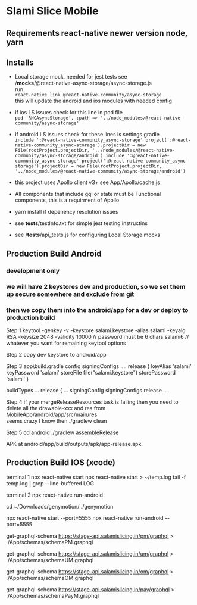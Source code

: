 # Slami Slice Mobile

## Requirements react-native newer version node, yarn

## Installs

- Local storage mock, needed for jest tests see  
   /**mocks**/@react-native-async-storage/async-storage.js  
  run  
  `react-native link @react-native-community/async-storage`  
  this will update the android and ios modules with needed config
- if ios LS issues check for this line in pod file  
  `pod 'RNCAsyncStorage', :path => '../node_modules/@react-native-community/async-storage'`
- if android LS issues check for these lines is settings.gradle  
  `include ':@react-native-community_async-storage' project(':@react-native-community_async-storage').projectDir = new File(rootProject.projectDir, '../node_modules/@react-native-community/async-storage/android') include ':@react-native-community_async-storage' project(':@react-native-community_async-storage').projectDir = new File(rootProject.projectDir, '../node_modules/@react-native-community/async-storage/android')`

- this project uses Apollo client v3+ see App/Apollo/cache.js
- All components that include gql or state must be Functional components, this is a requirment of Apollo
- yarn install if depenency resolution issues
- see **tests**/testInfo.txt for simple jest testing instructins
- see /**tests**/api_tests.js for configuring Local Storage mocks

## Production Build Android

### development only

### we will have 2 keystores dev and production, so we set them up secure somewhere and exclude from git

### then we copy them into the android/app for a dev or deploy to production build

Step 1
keytool -genkey -v -keystore salami.keystore -alias salami -keyalg RSA -keysize 2048 -validity 10000
// password must be 6 chars
salami6
// whatever you want for remaining keytool options

Step 2
copy dev keystore to android/app

Step 3
app\build.gradle config
signingConfigs ....
release {
keyAlias 'salami'
keyPassword 'salami'
storeFile file("salami.keystore")
storePassword 'salami'
}

buildTypes ...
release {
...
signingConfig signingConfigs.release
...

Step 4
if your mergeReleaseResources task is failing then you need to delete all the drawable-xxx and res from  
MobileApp/android/app/src/main/res  
seems crazy I know
then ./gradlew clean

Step 5
cd android
./gradlew assembleRelease

APK at android/app/build/outputs/apk/app-release.apk.

## Production Build IOS (xcode)

terminal 1
npx react-native start
npx react-native start > ~/temp.log
tail -f temp.log | grep --line-buffered LOG

terminal 2
npx react-native run-android

cd ~/Downloads/genymotion/
./genymotion

npx react-native start --port=5555
npx react-native run-android --port=5555

get-graphql-schema https://stage-api.salamislicing.in/pm/graphql > ./App/schemas/schemaPM.graphql

get-graphql-schema https://stage-api.salamislicing.in/um/graphql > ./App/schemas/schemaUM.graphql

get-graphql-schema https://stage-api.salamislicing.in/om/graphql > ./App/schemas/schemaOM.graphql

get-graphql-schema https://stage-api.salamislicing.in/pay/graphql > ./App/schemas/schemaPayM.graphql
